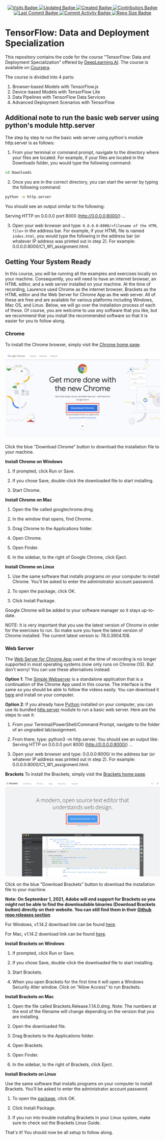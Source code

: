<p align="center">
  <a href="#">
    <img src="https://badges.pufler.dev/visits/stefansphtr/TensorFlow_Data_and_Deployment" alt="Visits Badge">
    <img src="https://badges.pufler.dev/updated/stefansphtr/TensorFlow_Data_and_Deployment" alt="Updated Badge">
    <img src="https://badges.pufler.dev/created/stefansphtr/TensorFlow_Data_and_Deployment" alt="Created Badge">
    <img src="https://img.shields.io/github/contributors/stefansphtr/TensorFlow_Data_and_Deployment" alt="Contributors Badge">
    <img src="https://img.shields.io/github/last-commit/stefansphtr/TensorFlow_Data_and_Deployment" alt="Last Commit Badge">
    <img src="https://img.shields.io/github/commit-activity/m/stefansphtr/TensorFlow_Data_and_Deployment" alt="Commit Activity Badge">
    <img src="https://img.shields.io/github/repo-size/stefansphtr/TensorFlow_Data_and_Deployment" alt="Repo Size Badge">
  </a>
</p>

# TensorFlow: Data and Deployment Specialization

This repository contains the code for the course "TensorFlow: Data and Deployment Specialization" offered by [DeepLearning.AI](https://www.deeplearning.ai/). The course is available on [Coursera](https://www.coursera.org/specializations/tensorflow-data-and-deployment).

The course is divided into 4 parts:

1. Browser-based Models with TensorFlow.js
2. Device-based Models with TensorFlow Lite
3. Data Pipelines with TensorFlow Data Services
4. Advanced Deployment Scenarios with TensorFlow

## Additional note to run the basic web server using python's module http.server

The step by step to run the basic web server using python's module http.server is as follows:

1. From your terminal or command prompt, navigate to the directory where your files are located. For example, if your files are located in the Downloads folder, you would type the following command:

```bash
cd Downloads
```

2. Once you are in the correct directory, you can start the server by typing the following command:

```bash
python -m http.server
```

You should see an output similar to the following:

Serving HTTP on 0.0.0.0 port 8000 (http://0.0.0.0:8000/) ...

3. Open your web browser and type: `0.0.0.0:8000/<filename of the HTML file>` in the address bar. For example, if your HTML file is named `index.html`, you would type the following in the address bar (or whatever IP address was printed out in step 2). For example: 0.0.0.0:8000/C1_W1_assignment.html.

## Getting Your System Ready
In this course, you will be running all the examples and exercises locally on your machine. Consequently, you will need to have an internet browser, an HTML editor, and a web server installed on your machine. At the time of recording, Laurence used Chrome as the internet browser,  Brackets as the HTML editor and the Web Server for Chrome App as the web server. All of these are free and are available for various platforms including Windows, Mac OS, and Linux. Below, we will go over the installation process of each of these. Of course, you are welcome to use any software that you like, but we recommend that you install the recommended software so that it is easier for you to follow along. 

### Chrome
To install the Chrome browser, simply visit the [Chrome home page](https://www.google.com/chrome/).

![Google Chrome](./src/assets/images/chrome_homepage.png)

Click the blue "Download Chrome" button to download the installation file to your machine.

**Install Chrome on Windows**

1. If prompted, click Run or Save.

2. If you chose Save, double-click the downloaded file to start installing.

3. Start Chrome.

**Install Chrome on Mac**

1. Open the file called googlechrome.dmg.

2. In the window that opens, find Chrome .

3. Drag Chrome to the Applications folder.

4. Open Chrome.

5. Open Finder.

6. In the sidebar, to the right of Google Chrome, click Eject.

**Install Chrome on Linux**

1. Use the same software that installs programs on your computer to install Chrome. You'll be asked to enter the administrator account password.

2. To open the package, click OK.

3. Click Install Package.

Google Chrome will be added to your software manager so it stays up-to-date.

NOTE: It is very important that you use the latest version of Chrome in order for the exercises to run. So make sure you have the latest version of Chrome installed. The current latest version is: 78.0.3904.108. 


### Web Server
The [Web Server for Chrome App](https://chrome.google.com/webstore/detail/web-server-for-chrome/ofhbbkphhbklhfoeikjpcbhemlocgigb?hl=en) used at the time of recording is no longer supported in most operating systems (now only runs on Chrome OS). But don't worry! You can use these alternatives instead:

**Option 1**: The [Simple Webserver](https://simplewebserver.org/)
 is a standalone application that is a continuation of the Chrome App
 used in this course. The interface is the same so you should be able to follow the videos easily. You can download it [here](https://simplewebserver.org/download.html)
 and install on your computer.

**Option 2**: If you already have 
[Python](https://www.python.org) installed on your computer, you can use its bundled 
[http.server](https://docs.python.org/3/library/http.server.html) module to run a basic web server. Here are the steps to use it:

1. From your Terminal/PowerShell/Command Prompt, navigate to the folder of an ungraded lab/assignment.

2. From there, type: python3 -m http.server. You should see an output like: Serving HTTP on 0.0.0.0 port 8000 (http://0.0.0.0:8000/) ...

3. Open your web browser and type: 0.0.0.0:8000/<filename of the HTML file> in the address bar (or whatever IP address was printed out in step 2). For example: 0.0.0.0:8000/C1_W1_assignment.html.



**Brackets**
To install the Brackets, simply visit the 
[Brackets home page](http://brackets.io/). 

![Brackets](./src/assets/images/brackets.png)

Click on the blue "Download Brackets" button to download the installation file to your machine.

**Note: On September 1, 2021, Adobe will end support for Brackets so you might not be able to find the downloadable binaries  (Download Brackets button) directly on their website. You can still find them in their [Github repo releases section](https://github.com/adobe/brackets/releases)**. 

For Windows, v1.14.2 download link can be found [here](https://github.com/adobe/brackets/releases/download/release-1.14.2/Brackets.Release.1.14.2.msi).

For Mac, v1.14.2 download link can be found [here](https://github.com/adobe/brackets/releases/download/release-1.14.2/Brackets.Release.1.14.2.dmg).

**Install Brackets on Windows**

1. If prompted, click Run or Save.

2. If you chose Save, double-click the downloaded file to start installing.

3. Start Brackets.

4. When you open Brackets for the first time it will open a Windows Security Alter window. Click on "Allow Access" to run Brackets.

**Install Brackets on Mac**

1. Open the file called Brackets.Release.1.14.0.dmg. Note: The numbers at the end of the filename will change depending on the version that you are installing.

2. Open the downloaded file.

3. Drag Brackets to the Applications folder.

4. Open Brackets.

5. Open Finder.

6. In the sidebar, to the right of Brackets, click Eject.

**Install Brackets on Linux**

Use the same software that installs programs on your computer to install Brackets. You'll be asked to enter the administrator account password.

1. To open the [package](https://github.com/adobe/brackets/archive/refs/tags/release-1.14.2.tar.gz), click OK.

2. Click Install Package.

3. If you run into trouble installing Brackets in your Linux system, make sure to check out the Brackets Linux Guide. 

That's it! You should now be all setup to follow along.
